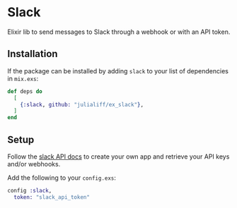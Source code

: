 # Slack

Elixir lib to send messages to Slack through a webhook or with an API token.

## Installation

If the package can be installed by adding `slack` to your list of dependencies in `mix.exs`:

```elixir
def deps do
  [
    {:slack, github: "julialiff/ex_slack"},
  ]
end
```

## Setup
Follow the [slack API docs](https://api.slack.com/docs) to create your own app and retrieve your API keys and/or webhooks. 

Add the following to your `config.exs`:
```elixir
config :slack,
  token: "slack_api_token"
```

<!-- Documentation can be generated with [ExDoc](https://github.com/elixir-lang/ex_doc)
and published on [HexDocs](https://hexdocs.pm). Once published, the docs can
be found at [https://hexdocs.pm/slack](https://hexdocs.pm/slack). -->

